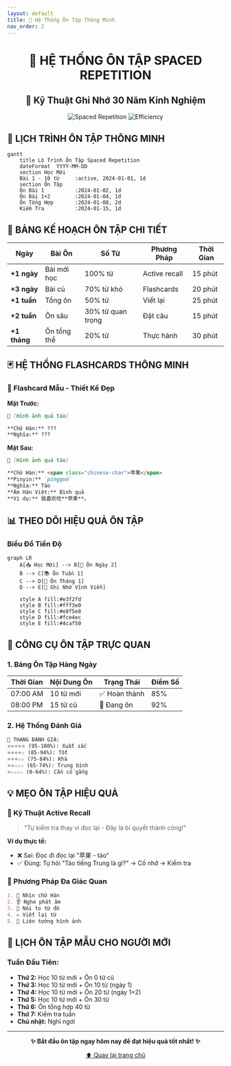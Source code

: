 ```yaml
---
layout: default
title: 🔁 Hệ Thống Ôn Tập Thông Minh
nav_order: 2
---
```


<div align="center">

# 🔁 HỆ THỐNG ÔN TẬP SPACED REPETITION
## 🧠 Kỹ Thuật Ghi Nhớ 30 Năm Kinh Nghiệm

![Spaced Repetition](https://img.shields.io/badge/Phương_pháp-Khoa_học-blue)
![Efficiency](https://img.shields.io/badge/Hiệu_quả-90%25-green)

</div>

## 📅 LỊCH TRÌNH ÔN TẬP THÔNG MINH

```mermaid
gantt
    title Lộ Trình Ôn Tập Spaced Repetition
    dateFormat  YYYY-MM-DD
    section Học Mới
    Bài 1 - 10 từ     :active, 2024-01-01, 1d
    section Ôn Tập
    Ôn Bài 1          :2024-01-02, 1d
    Ôn Bài 1+2        :2024-01-04, 1d
    Ôn Tổng Hợp       :2024-01-08, 2d
    Kiểm Tra          :2024-01-15, 1d
```

## 🎯 BẢNG KẾ HOẠCH ÔN TẬP CHI TIẾT

| Ngày | Bài Ôn | Số Từ | Phương Pháp | Thời Gian |
|------|---------|--------|-------------|-----------|
| **+1 ngày** | Bài mới học | 100% từ | Active recall | 15 phút |
| **+3 ngày** | Bài cũ | 70% từ khó | Flashcards | 20 phút |
| **+1 tuần** | Tổng ôn | 50% từ | Viết lại | 25 phút |
| **+2 tuần** | Ôn sâu | 30% từ quan trọng | Đặt câu | 15 phút |
| **+1 tháng** | Ôn tổng thể | 20% từ | Thực hành | 30 phút |

## 🃏 HỆ THỐNG FLASHCARDS THÔNG MINH

### 🎴 Flashcard Mẫu - Thiết Kế Đẹp

<div class="flashcard-container">

**Mặt Trước:**
```markdown
🍎 [Hình ảnh quả táo]

**Chữ Hán:** ???
**Nghĩa:** ???
```

**Mặt Sau:**
```markdown
🍎 [Hình ảnh quả táo]

**Chữ Hán:** <span class="chinese-char">苹果</span>
**Pinyin:** `píngguǒ`
**Nghĩa:** Táo
**Âm Hán Việt:** Bình quả
**Ví dụ:** 我喜欢吃**苹果**。
```

</div>

## 📊 THEO DÕI HIỆU QUẢ ÔN TẬP

### Biểu Đồ Tiến Độ
```mermaid
graph LR
    A[📥 Học Mới] --> B[🔄 Ôn Ngày 2]
    B --> C[📚 Ôn Tuần 1]
    C --> D[🎯 Ôn Tháng 1]
    D --> E[💎 Ghi Nhớ Vĩnh Viễn]
    
    style A fill:#e3f2fd
    style B fill:#fff3e0
    style C fill:#e8f5e8
    style D fill:#fce4ec
    style E fill:#4caf50
```

## 🎨 CÔNG CỤ ÔN TẬP TRỰC QUAN

### 1. Bảng Ôn Tập Hàng Ngày
| Thời Gian | Nội Dung Ôn | Trạng Thái | Điểm Số |
|-----------|-------------|------------|---------|
| 07:00 AM | 10 từ mới | ✅ Hoàn thành | 85% |
| 08:00 PM | 15 từ cũ | 🔄 Đang ôn | 92% |

### 2. Hệ Thống Đánh Giá
```markdown
🎯 THANG ĐÁNH GIÁ:
⭐️⭐️⭐️⭐️⭐️ (95-100%): Xuất sắc
⭐️⭐️⭐️⭐️☆ (85-94%): Tốt  
⭐️⭐️⭐️☆☆ (75-84%): Khá
⭐️⭐️☆☆☆ (65-74%): Trung bình
⭐️☆☆☆☆ (0-64%): Cần cố gắng
```

## 💡 MẸO ÔN TẬP HIỆU QUẢ

### 🧠 Kỹ Thuật Active Recall
> "Tự kiểm tra thay vì đọc lại - Đây là bí quyết thành công!"

**Ví dụ thực tế:**
- ❌ Sai: Đọc đi đọc lại "苹果 - táo"
- ✅ Đúng: Tự hỏi "Táo tiếng Trung là gì?" → Cố nhớ → Kiểm tra

### 🎵 Phương Pháp Đa Giác Quan
```markdown
1. 👀 Nhìn chữ Hán
2. 👂 Nghe phát âm  
3. 👄 Nói to từ đó
4. ✍️ Viết lại từ
5. 🧠 Liên tưởng hình ảnh
```

## 📱 LỊCH ÔN TẬP MẪU CHO NGƯỜI MỚI

### Tuần Đầu Tiên:
- **Thứ 2:** Học 10 từ mới + Ôn 0 từ cũ
- **Thứ 3:** Học 10 từ mới + Ôn 10 từ (ngày 1)
- **Thứ 4:** Học 10 từ mới + Ôn 20 từ (ngày 1+2)
- **Thứ 5:** Học 10 từ mới + Ôn 30 từ
- **Thứ 6:** Ôn tổng hợp 40 từ
- **Thứ 7:** Kiểm tra tuần
- **Chủ nhật:** Nghỉ ngơi

---
<div align="center">

**✨ Bắt đầu ôn tập ngay hôm nay để đạt hiệu quả tốt nhất! ✨**

[⬆️ Quay lại trang chủ](../README.md)

</div>
